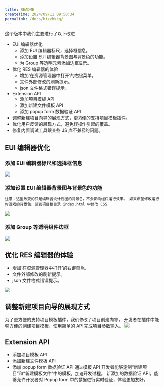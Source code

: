 ```yaml
---
title: README
createTime: 2024/09/11 09:50:34
permalink: /docs/hizzhkkq/
---
```


这个版本中我们主要进行了以下改进

- EUI 编辑器优化
    - 添加 EUI 编辑器标尺，选择框信息。
    - 添加设置 EUI 编辑器背景图与背景色的功能。
    - 为 Group 等透明元素添加边框显示。
- 优化 RES 编辑器的体验
    - 增加‘在资源管理器中打开’的右键菜单。
    - 文件外部修改的刷新提示。
    - json 文件格式错误提示。
- Extension API
    - 添加项目模板 API
    - 添加新建文件模板 API 
    - 添加 popup form 数据验证 API
- 调整新建项目向导的展现方式，更方便的支持项目模板插件。
- 优化用户反馈的展现方式，避免误操作引起的覆盖。
- 修复内置调试工具跟某些 JS 库不兼容的问题。

## EUI 编辑器优化
### 添加 EUI 编辑器标尺和选择框信息
![](574d6dc0020f0.jpg)

### 添加设置 EUI 编辑器背景图与背景色的功能
    注意：这里改变的只是编辑器设计视图的背景色，不会影响组件运行效果。 如果希望修改运行时游戏的背景色，请到项目根目录 index.html 中修改 CSS
![](574d6dbf5ec60.jpg)

### 添加 Group 等透明组件边框
![](574d6dbfaed7a.jpg)

## 优化 RES 编辑器的体验
- 增加‘在资源管理器中打开’的右键菜单。
- 文件外部修改的刷新提示。
- json 文件格式错误提示。

![](574d6dbfd180e.jpg)

## 调整新建项目向导的展现方式
为了更方便的支持项目模板插件，我们修改了项目创建向导，
开发者在插件中能够方便的创建项目模板，使用简单的 API 完成项目参数输入。
![](574d6dbf895ff.jpg)

## Extension API
- 添加项目模板 API 
- 添加新建文件模板 API 
- 添加 popup form 数据验证 API
通过模板 API 开发者能够定制“新建项目”和“新建模板文件”中的模板，加速开发过程。
新添加的数据验证 API，能够允许开发者对 Popup form 中的数据进行实时验证，体验更加友好。

